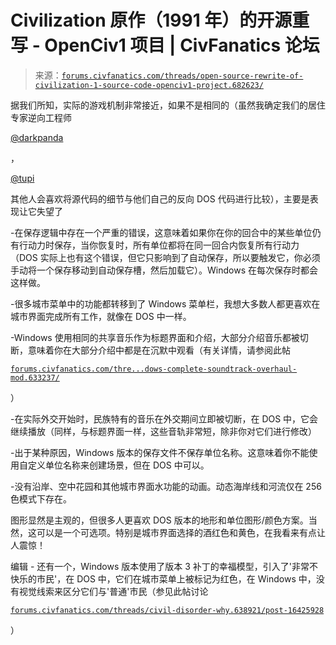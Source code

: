 <!--yml

分类：未分类

日期：2024-05-27 15:15:56

-->

# Civilization 原作（1991 年）的开源重写 - OpenCiv1 项目 | CivFanatics 论坛

> 来源：[`forums.civfanatics.com/threads/open-source-rewrite-of-civilization-1-source-code-openciv1-project.682623/`](https://forums.civfanatics.com/threads/open-source-rewrite-of-civilization-1-source-code-openciv1-project.682623/)

据我们所知，实际的游戏机制非常接近，如果不是相同的（虽然我确定我们的居住专家逆向工程师

[@darkpanda](https://forums.civfanatics.com/members/130195/)

，

[@tupi](https://forums.civfanatics.com/members/212558/)

其他人会喜欢将源代码的细节与他们自己的反向 DOS 代码进行比较），主要是表现让它失望了

-在保存逻辑中存在一个严重的错误，这意味着如果你在你的回合中的某些单位仍有行动力时保存，当你恢复时，所有单位都将在同一回合内恢复所有行动力（DOS 实际上也有这个错误，但它只影响到了自动保存，所以要触发它，你必须手动将一个保存移动到自动保存槽，然后加载它）。Windows 在每次保存时都会这样做。

-很多城市菜单中的功能都转移到了 Windows 菜单栏，我想大多数人都更喜欢在城市界面完成所有工作，就像在 DOS 中一样。

-Windows 使用相同的共享音乐作为标题界面和介绍，大部分介绍音乐都被切断，意味着你在大部分介绍中都是在沉默中观看（有关详情，请参阅此帖

[`forums.civfanatics.com/thre...dows-complete-soundtrack-overhaul-mod.633237/`](https://forums.civfanatics.com/threads/civilization-1-for-windows-complete-soundtrack-overhaul-mod.633237/)

）

-在实际外交开始时，民族特有的音乐在外交期间立即被切断，在 DOS 中，它会继续播放（同样，与标题界面一样，这些音轨非常短，除非你对它们进行修改）

-出于某种原因，Windows 版本的保存文件不保存单位名称。这意味着你不能使用自定义单位名称来创建场景，但在 DOS 中可以。

-没有沿岸、空中花园和其他城市界面水功能的动画。动态海岸线和河流仅在 256 色模式下存在。

图形显然是主观的，但很多人更喜欢 DOS 版本的地形和单位图形/颜色方案。当然，这可以是一个可选项。特别是城市界面选择的酒红色和黄色，在我看来有点让人震惊！

编辑 - 还有一个，Windows 版本使用了版本 3 补丁的幸福模型，引入了'非常不快乐的市民'，在 DOS 中，它们在城市菜单上被标记为红色，在 Windows 中，没有视觉线索来区分它们与'普通'市民（参见此帖讨论

[`forums.civfanatics.com/threads/civil-disorder-why.638921/post-16425928`](https://forums.civfanatics.com/threads/civil-disorder-why.638921/post-16425928)

）
